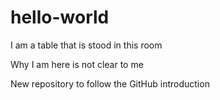 # hello-world

I am a table that is stood in this room

Why I am here is not clear to me

New repository to follow the GitHub introduction

